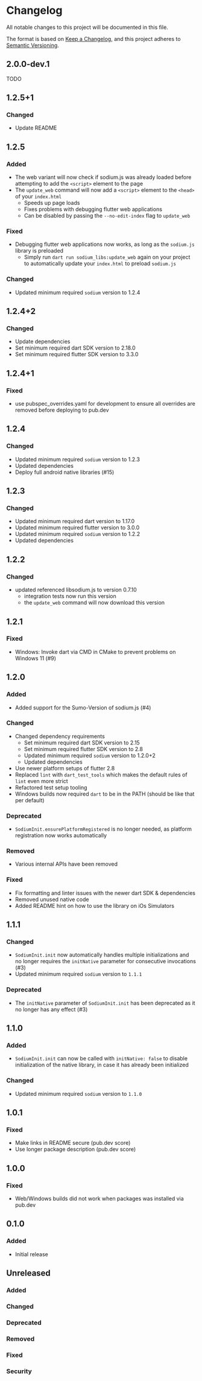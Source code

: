 # Changelog
All notable changes to this project will be documented in this file.

The format is based on [Keep a Changelog](https://keepachangelog.com/en/1.0.0/),
and this project adheres to [Semantic Versioning](https://semver.org/spec/v2.0.0.html).

## 2.0.0-dev.1
TODO

## 1.2.5+1
### Changed
- Update README

## 1.2.5
### Added
- The web variant will now check if sodium.js was already loaded before attempting to add the `<script>` element to
the page
- The `update_web` command will now add a `<script>` element to the `<head>` of your `index.html`
  - Speeds up page loads
  - Fixes problems with debugging flutter web applications
  - Can be disabled by passing the `--no-edit-index` flag to `update_web`
### Fixed
- Debugging flutter web applications now works, as long as the `sodium.js` library is preloaded
  - Simply run `dart run sodium_libs:update_web` again on your project to automatically update your `index.html` to
  preload `sodium.js`
### Changed
- Updated minimum required `sodium` version to 1.2.4

## 1.2.4+2
### Changed
- Update dependencies
- Set minimum required dart SDK version to 2.18.0
- Set minimum required flutter SDK version to 3.3.0

## 1.2.4+1
### Fixed
- use pubspec_overrides.yaml for development to ensure all overrides are removed before deploying to pub.dev

## 1.2.4
### Changed
- Updated minimum required `sodium` version to 1.2.3
- Updated dependencies
- Deploy full android native libraries (#15)

## 1.2.3
### Changed
- Updated minimum required dart version to 1.17.0
- Updated minimum required flutter version to 3.0.0
- Updated minimum required `sodium` version to 1.2.2
- Updated dependencies

## 1.2.2
### Changed
- updated referenced libsodium.js to version 0.7.10
  - integration tests now run this version
  - the `update_web` command will now download this version

## 1.2.1
### Fixed
- Windows: Invoke dart via CMD in CMake to prevent problems on Windows 11 (#9)

## 1.2.0
### Added
- Added support for the Sumo-Version of sodium.js (#4)
### Changed
- Changed dependency requirements
  - Set minimum required dart SDK version to 2.15
  - Set minimum required flutter SDK version to 2.8
  - Updated minimum required `sodium` version to 1.2.0+2
  - Updated dependencies
- Use newer platform setups of flutter 2.8
- Replaced `lint` with `dart_test_tools` which makes the default rules of `lint` even more strict
- Refactored test setup tooling
- Windows builds now required `dart` to be in the PATH (should be like that per default)
### Deprecated
- `SodiumInit.ensurePlatformRegistered` is no longer needed, as platform registration now works automatically
### Removed
- Various internal APIs have been removed
### Fixed
- Fix formatting and linter issues with the newer dart SDK & dependencies
- Removed unused native code
- Added README hint on how to use the library on iOs Simulators

## 1.1.1
### Changed
- `SodiumInit.init` now automatically handles multiple initializations and no longer requires the `initNative` parameter for consecutive invocations (#3)
- Updated minimum required `sodium` version to `1.1.1`
### Deprecated
- The `initNative` parameter of `SodiumInit.init` has been deprecated as it no longer has any effect (#3)

## 1.1.0
### Added
- `SodiumInit.init` can now be called with `initNative: false` to disable initialization of the native library, in case it has already been initialized
### Changed
- Updated minimum required `sodium` version to `1.1.0`

## 1.0.1
### Fixed
- Make links in README secure (pub.dev score)
- Use longer package description (pub.dev score)

## 1.0.0
### Fixed
- Web/Windows builds did not work when packages was installed via pub.dev

## 0.1.0
### Added
- Initial release

## Unreleased
### Added
### Changed
### Deprecated
### Removed
### Fixed
### Security
